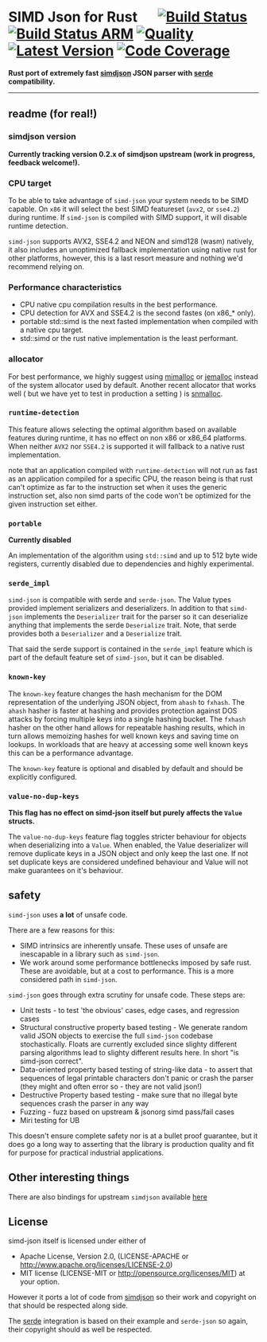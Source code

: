 # SIMD Json for Rust &emsp; [![Build Status]][simd-json.rs] [![Build Status ARM]][drone.io] [![Quality]][simd-json.rs]  [![Latest Version]][crates.io] [![Code Coverage]][coveralls]

[Build Status ARM]: https://cloud.drone.io/api/badges/simd-lite/simd-json/status.svg
[drone.io]: https://cloud.drone.io/simd-lite/simd-json
[Build Status]: https://github.com/simd-lite/simd-json/workflows/Tests/badge.svg
[Quality]: https://github.com/simd-lite/simd-json/workflows/Quality/badge.svg
[simd-json.rs]: https://simd-json.rs
[Latest Version]: https://img.shields.io/crates/v/simd-json.svg
[crates.io]: https://crates.io/crates/simd-json
[Code Coverage]: https://coveralls.io/repos/github/simd-lite/simd-json/badge.svg?branch=main
[coveralls]: https://coveralls.io/github/simd-lite/simd-json?branch=main

**Rust port of extremely fast [simdjson](https://github.com/lemire/simdjson) JSON parser with [serde][1] compatibility.**

---

## readme (for real!)

### simdjson version

**Currently tracking version 0.2.x of simdjson upstream (work in progress, feedback welcome!).**

### CPU target

To be able to take advantage of `simd-json` your system needs to be SIMD capable. On `x86` it will select the best SIMD featureset (`avx2`, or `sse4.2`) during runtime. If `simd-json` is compiled with SIMD support, it will disable runtime detection.

`simd-json` supports AVX2, SSE4.2 and NEON and simd128 (wasm) natively, it also includes an unoptimized fallback implementation using native rust for other platforms, however, this is a last resort measure and nothing we'd recommend relying on.


### Performance characteristics

- CPU native cpu compilation results in the best performance.
- CPU detection for AVX and SSE4.2 is the second fastes (on x86_* only).
- portable std::simd is the next fasted implementation when compiled with a native cpu target.
- std::simd or the rust native implementation is the least performant.

### allocator

For best performance, we highly suggest using [mimalloc](https://crates.io/crates/mimalloc) or [jemalloc](https://crates.io/crates/jemalloc) instead of the system allocator used by default. Another recent allocator that works well ( but we have yet to test in production a setting ) is [snmalloc](https://github.com/microsoft/snmalloc).

### `runtime-detection`

This feature allows selecting the optimal algorithm based on available features during runtime, it has no effect on non x86 or x86_64 platforms. When neither `AVX2` nor `SSE4.2` is supported it will fallback to a native rust implementation.

note that an application compiled with `runtime-detection` will not run as fast as an application compiled for a specific CPU, the reason being is that rust can't optimize as far to the instruction set when it uses the generic instruction set, also non simd parts of the code won't be optimized for the given instruction set either.

### `portable`

**Currently disabled**

An implementation of the algorithm using `std::simd` and up to 512 byte wide registers, currently disabled due to dependencies and highly experimental.

### `serde_impl`

`simd-json` is compatible with serde and `serde-json`. The Value types provided implement serializers and deserializers. In addition to that `simd-json` implements the `Deserializer` trait for the parser so it can deserialize anything that implements the serde `Deserialize` trait. Note, that serde provides both a `Deserializer` and a `Deserialize` trait.

That said the serde support is contained in the `serde_impl` feature which is part of the default feature set of `simd-json`, but it can be disabled.

### `known-key`

The `known-key` feature changes the hash mechanism for the DOM representation of the underlying JSON object, from `ahash` to `fxhash`. The `ahash` hasher is faster at hashing and provides protection against DOS attacks by forcing multiple keys into a single hashing bucket. The `fxhash` hasher on the other hand allows for repeatable hashing results, which in turn allows memoizing hashes for well known keys and saving time on lookups. In workloads that are heavy at accessing some well known keys this can be a performance advantage.

The `known-key` feature is optional and disabled by default and should be explicitly configured.

### `value-no-dup-keys`


**This flag has no effect on simd-json itself but purely affects the `Value` structs.**

The `value-no-dup-keys` feature flag toggles stricter behaviour for objects when deserializing into a `Value`. When enabled, the Value deserializer will remove duplicate keys in a JSON object and only keep the last one. If not set duplicate keys are considered undefined behaviour and Value will not make guarantees on it's behaviour.

## safety

`simd-json` uses **a lot** of unsafe code.

There are a few reasons for this:

* SIMD intrinsics are inherently unsafe. These uses of unsafe are inescapable in a library such as `simd-json`.
* We work around some performance bottlenecks imposed by safe rust. These are avoidable, but at a cost to performance. This is a more considered path in `simd-json`.


`simd-json` goes through extra scrutiny for unsafe code. These steps are:

* Unit tests - to test 'the obvious' cases, edge cases, and regression cases
* Structural constructive property based testing - We generate random valid JSON objects to exercise the full `simd-json` codebase stochastically. Floats are currently excluded since slighty different parsing algorithms lead to slighty different results here. In short "is simd-json correct".
* Data-oriented property based testing of string-like data - to assert that sequences of legal printable characters don't panic or crash the parser (they might and often error so - they are not valid json!)
* Destructive Property based testing - make sure that no illegal byte sequences crash the parser in any way
* Fuzzing - fuzz based on upstream & jsonorg simd pass/fail cases
* Miri testing for UB

This doesn't ensure complete safety nor is at a bullet proof guarantee, but it does go a long way
to asserting that the library is production quality and fit for purpose for practical industrial applications.

## Other interesting things

There are also bindings for upstream `simdjson` available [here](https://github.com/SunDoge/simdjson-rust)

## License

simd-json itself is licensed under either of

* Apache License, Version 2.0, (LICENSE-APACHE or http://www.apache.org/licenses/LICENSE-2.0)
* MIT license (LICENSE-MIT or http://opensource.org/licenses/MIT)
at your option.

However it ports a lot of code from [simdjson](https://github.com/lemire/simdjson) so their work and copyright on that should be respected along side.

The [serde][1] integration is based on their example and `serde-json` so again, their copyright should as well be respected.

[1]: https://serde.rs
